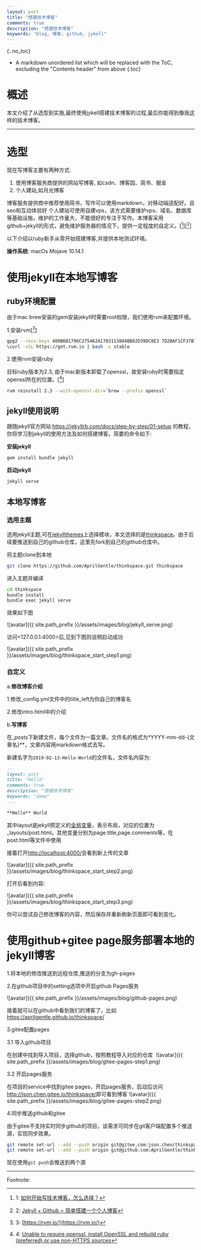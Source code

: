 ```yaml
---
layout: post
title: "搭建技术博客"
comments: true
description: "搭建技术博客"
keywords: "blog, 博客, github, jykell"
---
```

{:.no_toc}
* A markdown unordered list which will be replaced with the ToC, excluding the "Contents header" from above
{:toc}

# 概述
本文介绍了从选型到实施,最终使用jykell搭建技术博客的过程,最后你能得到像我这样的技术博客。

---

# 选型
现在写博客主要有两种方式:
1. 使用博客服务商提供的网站写博客, 如csdn、博客园、简书、掘金
2. 个人建站,如月光博客

博客服务提供商中推荐使用简书，写作可以使用markdown，对移动端适配好。且seo和互动体验好
个人建站可使用自建vps，该方式需要维护vps、域名、数据库等基础设施，维护的工作量大，不能很好的专注于写作。本博客采用github+jekyll的形式，避免维护服务器的情况下，提供一定程度的自定义。[[^1]][[^2]]

以下介绍以ruby新手从零开始搭建博客,并提供本地测试环境。

**操作系统**: macOs Mojave 10.14.1
<div class="divider"></div>

# 使用jekyll在本地写博客
## ruby环境配置
由于mac brew安装的gem安装jekyll时需要root权限，我们使用rvm来配置环境。

1.安装rvm[[^3]]

``` bash
gpg2 --recv-keys 409B6B1796C275462A1703113804BB82D39DC0E3 7D2BAF1CF37B13E2069D6956105BD0E739499BDB
\curl -sSL https://get.rvm.io | bash -s stable
```

2.使用rvm安装ruby

目标ruby版本为2.3, 由于mac新版本卸载了openssl，故安装ruby时需要指定openssl所在的位置。[[^4]]
``` bash
rvm reinstall 2.3 --with-openssl-dir=`brew --prefix openssl`
```

## jekyll使用说明

跟随jekyll官方网站:<https://jekyllrb.com/docs/step-by-step/01-setup> 的教程，你将学习到jekyll的使用方法及如何搭建博客。简要的命令如下:

**安装jekyll**
``` bash
gem install bundle jekyll
```

**启动jekyll**
``` bash
jekyll serve
```

## 本地写博客
### 选用主题
选用jekyll主题,可在[jekyllthemes](http://jekyllthemes.org/)上选择模块，本文选择的是[thinkspace](https://github.com/heiswayi/thinkspace)。由于后续要推送到自己的github仓库，这里先fork到自己的github仓库中。

将主题clone到本地
```bash
git clone https://github.com/AprilGentle/thinkspace.git thinkspace
```

进入主题并编译
```bash
cd thinkspace
bundle install
bundle exec jekyll serve
```

效果如下图

![avatar]({{ site.path_prefix }}/assets/images/blog/jekyll_serve.png)

访问<127.0.0.1:4000>后,见到下图则说明启动成功

![avatar]({{ site.path_prefix }}/assets/images/blog/thinkspace_start_step1.png)

### 自定义
a.**修改博客介绍**

1.修改_config.yml文件中的title_left为你自己的博客名

2.修改intro.html中的介绍

b.**写博客**

在_posts下新建文件，每个文件为一篇文章。文件名的格式为*YYYY-mm-dd-{文章名}**，文章内容用markdown格式去写。

新建名字为`2019-02-13-Hello-World`的文件名，文件名内容为:

```markdown
---
layout: post
title: "Hello"
comments: true
description: "搭建技术博客"
keywords: "demo"
---

**Hello** World
```

其中layout是jekyll预定义的[全局变量](https://jekyllrb.com/docs/front-matter/#predefined-global-variables)，表示布局，对应的位置为_layouts/post.html。其他变量分别为page.title,page.comments等，在post.html等文件中使用

接着打开<http://localhost:4000/>会看到新上传的文章

![avatar]({{ site.path_prefix }}/assets/images/blog/thinkspace_start_step2.png)

打开后看到内容:

![avatar]({{ site.path_prefix }}/assets/images/blog/thinkspace_start_step3.png)

<div class="divider"></div>

你可以尝试自己修改博客的内容，然后保存并重新刷新页面即可看到变化。

# 使用github+gitee page服务部署本地的jekyll博客

1.将本地的修改推送到远程仓库,推送的分支为gh-pages

2.在github项目中的setting选项中开启github Pages服务

![avatar]({{ site.path_prefix }}/assets/images/blog/github-pages.png)

接着就可以在github中看到我们的博客了，比如<https://aprilgentle.github.io/thinkspace/>

3.gitee配置pages

3.1 导入github项目

在创建中找到导入项目，选择github，按照教程导入对应的仓库 
![avatar]({{ site.path_prefix }}/assets/images/blog/gitee-pages-step1.png)

3.2 开启pages服务

在项目的service中找到gitee pages，开启pages服务，启动后访问<http://json.chen.gitee.io/thinkspace/>即可看到博客
![avatar]({{ site.path_prefix }}/assets/images/blog/gitee-pages-step2.png)

4.同步推送github和gitee

由于gitee不支持实时同步github的项目，该需求可同步在git客户端配置多个推送源，实现同步效果。

```bash
git remote set-url --add --push origin git@gitee.com:json.chen/thinkspace.git
git remote set-url --add --push origin git@github.com:AprilGentle/thinkspace.git
```

现在使用`git push`会推送到两个源

---
Footnote:

[^1]: 1: [如何开始写技术博客，怎么选择？](https://www.zhihu.com/question/24629410)  

[^2]: 2: [Jekyll + Github = 简单搭建一个个人博客](https://my.oschina.net/u/3729927/blog/1930704)

[^3]: 3: [https://rvm.io/](https://rvm.io/)

[^4]: 4: [Unable to require openssl, install OpenSSL and rebuild ruby (preferred) or use non-HTTPS sources](https://stackoverflow.com/questions/37336573/unable-to-require-openssl-install-openssl-and-rebuild-ruby-preferred-or-use-n)